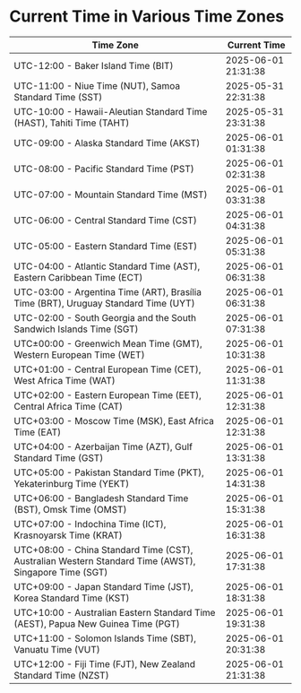 # Current Time in Various Time Zones

| Time Zone | Current Time |
|-----------|--------------|
| UTC-12:00 - Baker Island Time (BIT) | 2025-06-01 21:31:38 |
| UTC-11:00 - Niue Time (NUT), Samoa Standard Time (SST) | 2025-05-31 22:31:38 |
| UTC-10:00 - Hawaii-Aleutian Standard Time (HAST), Tahiti Time (TAHT) | 2025-05-31 23:31:38 |
| UTC-09:00 - Alaska Standard Time (AKST) | 2025-06-01 01:31:38 |
| UTC-08:00 - Pacific Standard Time (PST) | 2025-06-01 02:31:38 |
| UTC-07:00 - Mountain Standard Time (MST) | 2025-06-01 03:31:38 |
| UTC-06:00 - Central Standard Time (CST) | 2025-06-01 04:31:38 |
| UTC-05:00 - Eastern Standard Time (EST) | 2025-06-01 05:31:38 |
| UTC-04:00 - Atlantic Standard Time (AST), Eastern Caribbean Time (ECT) | 2025-06-01 06:31:38 |
| UTC-03:00 - Argentina Time (ART), Brasília Time (BRT), Uruguay Standard Time (UYT) | 2025-06-01 06:31:38 |
| UTC-02:00 - South Georgia and the South Sandwich Islands Time (SGT) | 2025-06-01 07:31:38 |
| UTC±00:00 - Greenwich Mean Time (GMT), Western European Time (WET) | 2025-06-01 10:31:38 |
| UTC+01:00 - Central European Time (CET), West Africa Time (WAT) | 2025-06-01 11:31:38 |
| UTC+02:00 - Eastern European Time (EET), Central Africa Time (CAT) | 2025-06-01 12:31:38 |
| UTC+03:00 - Moscow Time (MSK), East Africa Time (EAT) | 2025-06-01 12:31:38 |
| UTC+04:00 - Azerbaijan Time (AZT), Gulf Standard Time (GST) | 2025-06-01 13:31:38 |
| UTC+05:00 - Pakistan Standard Time (PKT), Yekaterinburg Time (YEKT) | 2025-06-01 14:31:38 |
| UTC+06:00 - Bangladesh Standard Time (BST), Omsk Time (OMST) | 2025-06-01 15:31:38 |
| UTC+07:00 - Indochina Time (ICT), Krasnoyarsk Time (KRAT) | 2025-06-01 16:31:38 |
| UTC+08:00 - China Standard Time (CST), Australian Western Standard Time (AWST), Singapore Time (SGT) | 2025-06-01 17:31:38 |
| UTC+09:00 - Japan Standard Time (JST), Korea Standard Time (KST) | 2025-06-01 18:31:38 |
| UTC+10:00 - Australian Eastern Standard Time (AEST), Papua New Guinea Time (PGT) | 2025-06-01 19:31:38 |
| UTC+11:00 - Solomon Islands Time (SBT), Vanuatu Time (VUT) | 2025-06-01 20:31:38 |
| UTC+12:00 - Fiji Time (FJT), New Zealand Standard Time (NZST) | 2025-06-01 21:31:38 |

